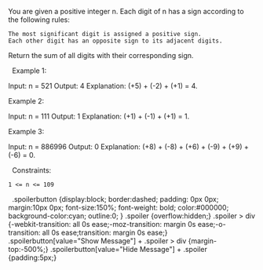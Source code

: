 You are given a positive integer n. Each digit of n has a sign according to the following rules:


	The most significant digit is assigned a positive sign.
	Each other digit has an opposite sign to its adjacent digits.


Return the sum of all digits with their corresponding sign.

 
Example 1:

Input: n = 521
Output: 4
Explanation: (+5) + (-2) + (+1) = 4.


Example 2:

Input: n = 111
Output: 1
Explanation: (+1) + (-1) + (+1) = 1.


Example 3:

Input: n = 886996
Output: 0
Explanation: (+8) + (-8) + (+6) + (-9) + (+9) + (-6) = 0.


 
Constraints:


	1 <= n <= 109


 
.spoilerbutton {display:block; border:dashed; padding: 0px 0px; margin:10px 0px; font-size:150%; font-weight: bold; color:#000000; background-color:cyan; outline:0; 
}
.spoiler {overflow:hidden;}
.spoiler > div {-webkit-transition: all 0s ease;-moz-transition: margin 0s ease;-o-transition: all 0s ease;transition: margin 0s ease;}
.spoilerbutton[value="Show Message"] + .spoiler > div {margin-top:-500%;}
.spoilerbutton[value="Hide Message"] + .spoiler {padding:5px;}

